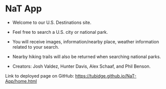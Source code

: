 # NaT App


* Welcome to our U.S. Destinations site.

* Feel free to search a U.S. city or national park.

* You will receive images, information/nearby place, weather information related to your search.

* Nearby hiking trails will also be returned when searching national parks.

* Creators: Josh Valdez, Hunter Davis, Alex Schaaf, and Phil Benson.

Link to deployed page on GitHub: https://tubidge.github.io/NaT-App/home.html
